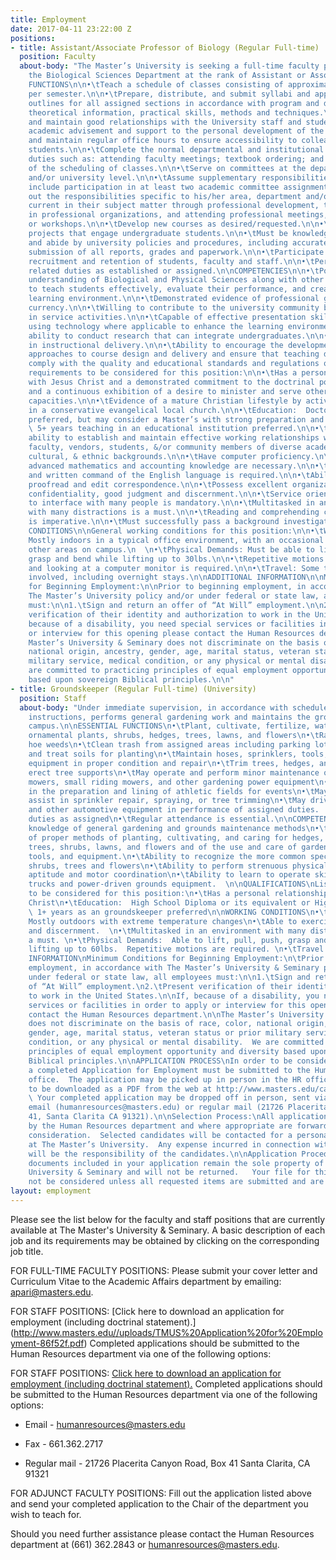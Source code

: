 ```yaml
---
title: Employment
date: 2017-04-11 23:22:00 Z
positions:
- title: Assistant/Associate Professor of Biology (Regular Full-time)  (University)
  position: Faculty
  about-body: "The Master’s University is seeking a full-time faculty position in
    the Biological Sciences Department at the rank of Assistant or Associate Professor.\n\nESSENTIAL
    FUNCTIONS\n\n•\tTeach a schedule of classes consisting of approximately 12 units
    per semester.\n\n•\tPrepare, distribute, and submit syllabi and approved course
    outlines for all assigned sections in accordance with program and divisional policies.\n\n•\tTeach
    theoretical information, practical skills, methods and techniques.\n\n•\tEstablish
    and maintain good relationships with the University staff and students.\n\n•\tProvide
    academic advisement and support to the personal development of the students.\n\n•\tPost
    and maintain regular office hours to ensure accessibility to colleagues and to
    students.\n\n•\tComplete the normal departmental and institutional administrative
    duties such as: attending faculty meetings; textbook ordering; and coordination
    of the scheduling of classes.\n\n•\tServe on committees at the department, school,
    and/or university level.\n\n•\tAssume supplementary responsibilities that will
    include participation in at least two academic committee assignments.\n\n•\tCarry
    out the responsibilities specific to his/her area, department and/or program.\n\n•\tStay
    current in their subject matter through professional development, through involvement
    in professional organizations, and attending professional meetings, conference
    or workshops.\n\n•\tDevelop new courses as desired/requested.\n\n•\tDevelop research
    projects that engage undergraduate students.\n\n•\tMust be knowledgeable about
    and abide by university policies and procedures, including accurate and timely
    submission of all reports, grades and paperwork.\n\n•\tParticipate in the marketing,
    recruitment and retention of students, faculty and staff.\n\n•\tPerform other
    related duties as established or assigned.\n\nCOMPETENCIES\n\n•\tPossess in depth
    understanding of Biological and Physical Sciences along with other related information.\n\n•\tAptitude
    to teach students effectively, evaluate their performance, and create a supportive
    learning environment.\n\n•\tDemonstrated evidence of professional growth and academic
    currency.\n\n•\tWilling to contribute to the university community by participating
    in service activities.\n\n•\tCapable of effective presentation skills including
    using technology where applicable to enhance the learning environment.\n\n•\tDemonstrated
    ability to conduct research that can integrate undergraduates.\n\n•\tCreative
    in instructional delivery.\n\n•\tAbility to encourage the development of innovative
    approaches to course design and delivery and ensure that teaching design and delivery
    comply with the quality and educational standards and regulations of the department.\n\nQUALIFICATIONS\n\nMinimum
    requirements to be considered for this position:\n\n•\tHas a personal relationship
    with Jesus Christ and a demonstrated commitment to the doctrinal position of TMU&S
    and a continuous exhibition of a desire to minister and serve others in varied
    capacities.\n\n•\tEvidence of a mature Christian lifestyle by active involvement
    in a conservative evangelical local church.\n\n•\tEducation:  Doctoral degree
    preferred, but may consider a Master’s with strong preparation and promise.\n\n•\tExperience:
    \ 5+ years teaching in an educational institution preferred.\n\n•\tDemonstrated
    ability to establish and maintain effective working relationships with staff,
    faculty, vendors, students, &/or community members of diverse academic, socio-economic,
    cultural, & ethnic backgrounds.\n\n•\tHave computer proficiency.\n\n•\tBasic to
    advanced mathematics and accounting knowledge are necessary.\n\n•\tExcellent oral
    and written command of the English language is required.\n\n•\tAbility to compose,
    proofread and edit correspondence.\n\n•\tPossess excellent organizational skills.\n\n•\tExercise
    confidentiality, good judgment and discernment.\n\n•\tService oriented and able
    to interface with many people is mandatory.\n\n•\tMultitasked in an environment
    with many distractions is a must.\n\n•\tReading and comprehending correspondence
    is imperative.\n\n•\tMust successfully pass a background investigation.\n\nWORKING
    CONDITIONS\n\nGeneral working conditions for this position:\n\n•\tWorking Environment:
    Mostly indoors in a typical office environment, with an occasional need to visit
    other areas on campus.\n  \n•\tPhysical Demands: Must be able to lift, pull, push,
    grasp and bend while lifting up to 30lbs.\n\n•\tRepetitive motions on a keyboard
    and looking at a computer monitor is required.\n\n•\tTravel: Some travel may be
    involved, including overnight stays.\n\nADDITIONAL INFORMATION\n\nMinimum Conditions
    for Beginning Employment:\n\nPrior to beginning employment, in accordance with
    The Master’s University policy and/or under federal or state law, all employees
    must:\n\n1.\tSign and return an offer of “At Will” employment.\n\n2.\tPresent
    verification of their identity and authorization to work in the United States.\n\nIf,
    because of a disability, you need special services or facilities in order to apply
    or interview for this opening please contact the Human Resources department.\n\nThe
    Master’s University & Seminary does not discriminate on the basis of race, color,
    national origin, ancestry, gender, age, marital status, veteran status or prior
    military service, medical condition, or any physical or mental disability.  We
    are committed to practicing principles of equal employment opportunity and diversity
    based upon sovereign Biblical principles.\n\n"
- title: Groundskeeper (Regular Full-time) (University)
  position: Staff
  about-body: "Under immediate supervision, in accordance with schedules or periodic
    instructions, performs general gardening work and maintains the grounds of the
    campus.\n\nESSENTIAL FUNCTIONS\n•\tPlant, cultivate, fertilize, water, and spray
    ornamental plants, shrubs, hedges, trees, lawns, and flowers\n•\tRake leaves;
    hoe weeds\n•\tClean trash from assigned areas including parking lots\n•\tPrepare
    and treat soils for planting\n•\tMaintain hoses, sprinklers, tools, supplies and
    equipment in proper condition and repair\n•\tTrim trees, hedges, and shrubs and
    erect tree supports\n•\tMay operate and perform minor maintenance on small power
    mowers, small riding mowers, and other gardening power equipment\n•\tMay assist
    in the preparation and lining of athletic fields for events\n•\tMay occasionally
    assist in sprinkler repair, spraying, or tree trimming\n•\tMay drive pick-ups
    and other automotive equipment in performance of assigned duties.  \n•\tOther
    duties as assigned\n•\tRegular attendance is essential.\n\nCOMPETENCIES\n•\tThorough
    knowledge of general gardening and grounds maintenance methods\n•\tGeneral knowledge
    of proper methods of planting, cultivating, and caring for hedges, ornamental
    trees, shrubs, lawns, and flowers and of the use and care of gardening materials,
    tools, and equipment.\n•\tAbility to recognize the more common species of ornamental
    shrubs, trees and flowers\n•\tAbility to perform strenuous physical work as described\n•\tMechanical
    aptitude and motor coordination\n•\tAbility to learn to operate skillfully small
    trucks and power-driven grounds equipment.  \n\nQUALIFICATIONS\nList minimum requirements
    to be considered for this position:\n•\tHas a personal relationship with Jesus
    Christ\n•\tEducation:  High School Diploma or its equivalent or Higher\n•\tExperience:
    \ 1+ years as an groundskeeper preferred\n\nWORKING CONDITIONS\n•\tWorking Environment:
    Mostly outdoors with extreme temperature changes\n•\tAble to exercise good judgment
    and discernment.  \n•\tMultitasked in an environment with many distractions is
    a must. \n•\tPhysical Demands:  Able to lift, pull, push, grasp and bend while
    lifting up to 60lbs.  Repetitive motions are required. \n•\tTravel: None\n\nADDITIONAL
    INFORMATION\nMinimum Conditions for Beginning Employment:\n\tPrior to beginning
    employment, in accordance with The Master’s University & Seminary policy and/or
    under federal or state law, all employees must:\n\n1.\tSign and return an offer
    of “At Will” employment.\n2.\tPresent verification of their identity and authorization
    to work in the United States.\n\nIf, because of a disability, you need special
    services or facilities in order to apply or interview for this opening please
    contact the Human Resources department.\n\nThe Master’s University & Seminary
    does not discriminate on the basis of race, color, national origin, ancestry,
    gender, age, marital status, veteran status or prior military service, medical
    condition, or any physical or mental disability.  We are committed to practicing
    principles of equal employment opportunity and diversity based upon sovereign
    Biblical principles.\n\nAPPLICATION PROCESS\nIn order to be considered for a position,
    a completed Application for Employment must be submitted to the Human Resources
    office.  The application may be picked up in person in the HR office or is available
    to be downloaded as a PDF from the web at http://www.masters.edu/campuslinks/employment.aspx.
    \ Your completed application may be dropped off in person, sent via fax (661.362.2717),
    email (humanresources@masters.edu) or regular mail (21726 Placerita Cyn Rd Box
    41, Santa Clarita CA 91321).\n\nSelection Process:\nAll applications are reviewed
    by the Human Resources department and where appropriate are forwarded for further
    consideration.  Selected candidates will be contacted for a personal interview
    at The Master’s University.  Any expense incurred in connection with these interviews
    will be the responsibility of the candidates.\n\nApplication Procedures:\nAll
    documents included in your application remain the sole property of The Master’s
    University & Seminary and will not be returned.   Your file for this opening will
    not be considered unless all requested items are submitted and are complete.\n"
layout: employment
---
```


Please see the list below for the faculty and staff positions that are currently available at The Master's University & Seminary. A basic description of each job and its requirements may be obtained by clicking on the corresponding job title.

FOR FULL-TIME FACULTY POSITIONS: Please submit your cover letter and Curriculum Vitae to the Academic Affairs department by emailing: apari@masters.edu.

FOR STAFF POSITIONS: [Click here to download an application for employment (including doctrinal statement).] (http://www.masters.edu//uploads/TMUS%20Application%20for%20Employment-86f52f.pdf) Completed applications should be submitted to the Human Resources department via one of the following options:

FOR STAFF POSITIONS: [Click here to download an application for employment (including doctrinal statement).](http://www.masters.edu//uploads/TMUS%20Application%20for%20Employment-2d15a4.pdf) Completed applications should be submitted to the Human Resources department via one of the following options:

* Email - humanresources@masters.edu

* Fax - 661.362.2717

* Regular mail - 21726 Placerita Canyon Road, Box 41 Santa Clarita, CA 91321

FOR ADJUNCT FACULTY POSITIONS: Fill out the application listed above and send your completed application to the Chair of the department you wish to teach for.

Should you need further assistance please contact the Human Resources department at (661) 362.2843 or humanresources@masters.edu.
